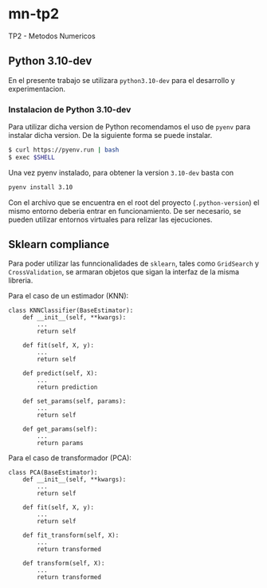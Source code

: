 # mn-tp2
TP2 - Metodos Numericos

## Python 3.10-dev
En el presente trabajo se utilizara `python3.10-dev` para el desarrollo y experimentacion.

### Instalacion de Python 3.10-dev
Para utilizar dicha version de Python recomendamos el uso de `pyenv` para instalar dicha version. De la siguiente forma se puede instalar.
```bash
$ curl https://pyenv.run | bash
$ exec $SHELL
```

Una vez pyenv instalado, para obtener la version `3.10-dev` basta con
```bash
pyenv install 3.10
```

Con el archivo que se encuentra en el root del proyecto (`.python-version`) el mismo entorno deberia entrar en funcionamiento. De ser necesario, se pueden utilizar entornos virtuales para relizar las ejecuciones.




## Sklearn compliance
Para poder utilizar las funncionalidades de `sklearn`, tales como `GridSearch` y `CrossValidation`, se armaran objetos que sigan la interfaz de la misma libreria.

Para el caso de un estimador (KNN):
```python3
class KNNClassifier(BaseEstimator):
    def __init__(self, **kwargs):
        ...
        return self
    
    def fit(self, X, y):
        ...
        return self

    def predict(self, X):
        ...
        return prediction
    
    def set_params(self, params):
        ...
        return self
    
    def get_params(self):
        ...
        return params
```

Para el caso de transformador (PCA):
```python3
class PCA(BaseEstimator):
    def __init__(self, **kwargs):
        ...
        return self
    
    def fit(self, X, y):
        ...
        return self

    def fit_transform(self, X):
        ...
        return transformed

    def transform(self, X):
        ...
        return transformed
```